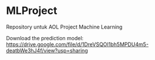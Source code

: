 # MLProject
Repository untuk AOL Project Machine Learning

Download the prediction model:
https://drive.google.com/file/d/1DreVSQOI1bh5MPDU4m5-deatbWe3hJ4f/view?usp=sharing
